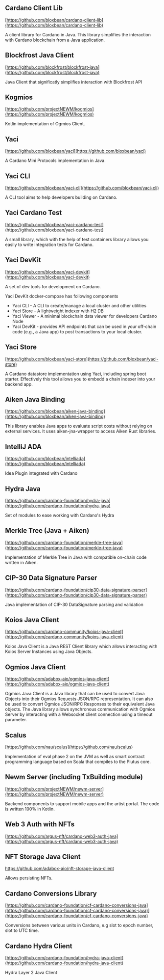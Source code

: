 ## Cardano Client Lib

[https://github.com/bloxbean/cardano-client-lib](https://github.com/bloxbean/cardano-client-lib)

A client library for Cardano in Java. This library simplifies the interaction with Cardano blockchain from a Java application.

## Blockfrost Java Client

[https://github.com/blockfrost/blockfrost-java](https://github.com/blockfrost/blockfrost-java)

Java Client that significatly simplifies interaction with Blockfrost API

## Kogmios

[https://github.com/projectNEWM/kogmios](https://github.com/projectNEWM/kogmios)

Kotlin implementation of Ogmios Client.

## Yaci
[https://github.com/bloxbean/yaci](https://github.com/bloxbean/yaci)

A Cardano Mini Protocols implementation in Java.

## Yaci CLI

[https://github.com/bloxbean/yaci-cli](https://github.com/bloxbean/yaci-cli)

A CLI tool aims to help developers building on Cardano.

## Yaci Cardano Test

[https://github.com/bloxbean/yaci-cardano-test](https://github.com/bloxbean/yaci-cardano-test)

A small library, which with the help of test containers library allows you easily to write integration tests for Cardano.

## Yaci DevKit

[https://github.com/bloxbean/yaci-devkit](https://github.com/bloxbean/yaci-devkit)

A set of dev tools for development on Cardano.

Yaci DevKit docker-compose has following components

- Yaci CLI - A CLI to create/manage a local cluster and other utilities
- Yaci Store - A lightweight indexer with H2 DB
- Yaci Viewer - A minimal blockchain data viewer for developers Cardano Node
- Yaci DevKit - provides API endpoints that can be used in your off-chain code (e.g., a Java app) to post transactions to your local cluster.

## Yaci Store

[https://github.com/bloxbean/yaci-store](https://github.com/bloxbean/yaci-store)

A Cardano datastore implementation using Yaci, including spring boot starter. Effectively this tool allows you to embedd a chain indexer into your backend app.

## Aiken Java Binding

[https://github.com/bloxbean/aiken-java-binding](https://github.com/bloxbean/aiken-java-binding)

This library enables Java apps to evaluate script costs without relying on external services. It uses aiken-jna-wrapper to access Aiken Rust libraries.

## IntelliJ ADA

[https://github.com/bloxbean/intelliada](https://github.com/bloxbean/intelliada)

Idea Plugin integrated with Cardano

## Hydra Java

[https://github.com/cardano-foundation/hydra-java](https://github.com/cardano-foundation/hydra-java)

Set of modules to ease working with Cardano's Hydra

## Merkle Tree (Java + Aiken)

[https://github.com/cardano-foundation/merkle-tree-java](https://github.com/cardano-foundation/merkle-tree-java)

Implementation of Merkle Tree in Java with compatible on-chain code written in Aiken.

## CIP-30 Data Signature Parser

[https://github.com/cardano-foundation/cip30-data-signature-parser](https://github.com/cardano-foundation/cip30-data-signature-parser)

Java implementation of CIP-30 DataSignature parsing and validation

## Koios Java Client

[https://github.com/cardano-community/koios-java-client](https://github.com/cardano-community/koios-java-client)

Koios Java Client is a Java REST Client library which allows interacting with Koios Server Instances using Java Objects.

## Ogmios Java Client

[https://github.com/adabox-aio/ogmios-java-client](https://github.com/adabox-aio/ogmios-java-client)

Ogmios Java Client is a Java library that can be used to convert Java Objects into their Ogmios Requests JSON/RPC representation. It can also be used to convert Ogmios JSON/RPC Responses to their equivalent Java objects.
The Java library allows synchronous communication with Ogmios Server by interacting with a Websocket client connection using a timeout parameter.

## Scalus

[https://github.com/nau/scalus](https://github.com/nau/scalus)

Implementation of eval phase 2 on the JVM as well as smart contract programming language based on Scala that compiles to the Plutus core.

## Newm Server (including TxBuilding module)

[https://github.com/projectNEWM/newm-server](https://github.com/projectNEWM/newm-server)

Backend components to support mobile apps and the artist portal. The code is written 100% in Kotlin.

## Web 3 Auth with NFTs

[https://github.com/argus-nft/cardano-web3-auth-java](https://github.com/argus-nft/cardano-web3-auth-java)

## NFT Storage Java Client

[https://github.com/adabox-aio/nft-storage-java-client ](https://github.com/adabox-aio/nft-storage-java-client)

Allows persisting NFTs.

## Cardano Conversions Library
[https://github.com/cardano-foundation/cf-cardano-conversions-java](https://github.com/cardano-foundation/cf-cardano-conversions-java)](https://github.com/cardano-foundation/cf-cardano-conversions-java)

Conversions between various units in Cardano, e.g slot to epoch number, slot to UTC time.

## Cardano Hydra Client
[https://github.com/cardano-foundation/hydra-java-client](https://github.com/cardano-foundation/hydra-java-client)

Hydra Layer 2 Java Client
